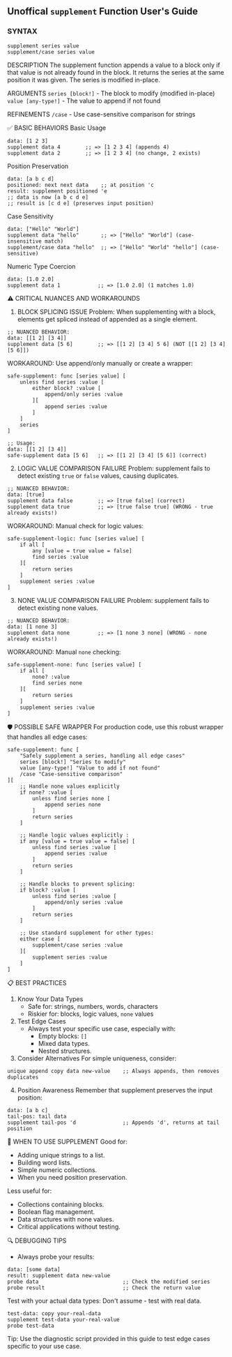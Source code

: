 ## Unoffical `supplement` Function User's Guide

### SYNTAX

```rebol
supplement series value
supplement/case series value
```

DESCRIPTION
The supplement function appends a value to a block only if that value is not already found in the block. It returns the series at the same position it was given. The series is modified in-place.

ARGUMENTS
`series [block!]` - The block to modify (modified in-place)
`value [any-type!]` - The value to append if not found

REFINEMENTS
`/case` - Use case-sensitive comparison for strings

✅ BASIC BEHAVIORS
Basic Usage

```
data: [1 2 3]
supplement data 4        ;; => [1 2 3 4] (appends 4)
supplement data 2        ;; => [1 2 3 4] (no change, 2 exists)
```

Position Preservation

```
data: [a b c d]
positioned: next next data    ;; at position 'c
result: supplement positioned 'e
;; data is now [a b c d e]
;; result is [c d e] (preserves input position)
```

Case Sensitivity

```
data: ["Hello" "World"]
supplement data "hello"       ;; => ["Hello" "World"] (case-insensitive match)
supplement/case data "hello"  ;; => ["Hello" "World" "hello"] (case-sensitive)
```

Numeric Type Coercion

```
data: [1.0 2.0]
supplement data 1            ;; => [1.0 2.0] (1 matches 1.0)
```

⚠️ CRITICAL NUANCES AND WORKAROUNDS

1. BLOCK SPLICING ISSUE
   Problem: When supplementing with a block, elements get spliced instead of appended as a single element.

```
;; NUANCED BEHAVIOR:
data: [[1 2] [3 4]]
supplement data [5 6]        ;; => [[1 2] [3 4] 5 6] (NOT [[1 2] [3 4] [5 6]])
```

WORKAROUND: Use append/only manually or create a wrapper:

```
safe-supplement: func [series value] [
    unless find series :value [
        either block? :value [
            append/only series :value
        ][
            append series :value
        ]
    ]
    series
]

;; Usage:
data: [[1 2] [3 4]]
safe-supplement data [5 6]   ;; => [[1 2] [3 4] [5 6]] (correct)
```

2. LOGIC VALUE COMPARISON FAILURE
   Problem: supplement fails to detect existing `true` or `false` values, causing duplicates.

```
;; NUANCED BEHAVIOR:
data: [true]
supplement data false        ;; => [true false] (correct)
supplement data true         ;; => [true false true] (WRONG - true already exists!)
```

WORKAROUND: Manual check for logic values:

```
safe-supplement-logic: func [series value] [
    if all [
        any [value = true value = false]
        find series :value
    ][
        return series
    ]
    supplement series :value
]
```

3. NONE VALUE COMPARISON FAILURE
   Problem: supplement fails to detect existing none values.

```
;; NUANCED BEHAVIOR:
data: [1 none 3]
supplement data none         ;; => [1 none 3 none] (WRONG - none already exists!)
```

WORKAROUND: Manual `none` checking:

```
safe-supplement-none: func [series value] [
    if all [
        none? :value
        find series none
    ][
        return series
    ]
    supplement series :value
]
```

🛡️ POSSIBLE SAFE WRAPPER
For production code, use this robust wrapper that handles all edge cases:

```
safe-supplement: func [
    "Safely supplement a series, handling all edge cases"
    series [block!] "Series to modify"
    value [any-type!] "Value to add if not found"
    /case "Case-sensitive comparison"
][
    ;; Handle none values explicitly
    if none? :value [
        unless find series none [
            append series none
        ]
        return series
    ]
    
    ;; Handle logic values explicitly :
    if any [value = true value = false] [
        unless find series :value [
            append series :value
        ]
        return series
    ]
    
    ;; Handle blocks to prevent splicing:
    if block? :value [
        unless find series :value [
            append/only series :value
        ]
        return series
    ]
    
    ;; Use standard supplement for other types:
    either case [
        supplement/case series :value
    ][
        supplement series :value
    ]
]
```

📋 BEST PRACTICES

1. Know Your Data Types
   - Safe for: strings, numbers, words, characters
   - Riskier for: blocks, logic values, `none` values
2. Test Edge Cases
   - Always test your specific use case, especially with:
     - Empty blocks: `[]`
     - Mixed data types.
      -  Nested structures.
3. Consider Alternatives
   For simple uniqueness, consider:

```
unique append copy data new-value    ;; Always appends, then removes duplicates
```

4. Position Awareness
   Remember that supplement preserves the input position:

```
data: [a b c]
tail-pos: tail data
supplement tail-pos 'd               ;; Appends 'd', returns at tail position
```

🎯 WHEN TO USE SUPPLEMENT
Good for:

- Adding unique strings to a list.
- Building word lists.
- Simple numeric collections.
- When you need position preservation.

Less useful for:

- Collections containing blocks.
- Boolean flag management.
- Data structures with none values.
- Critical applications without testing.

🔍 DEBUGGING TIPS

- Always probe your results:

```
data: [some data]
result: supplement data new-value
probe data                           ;; Check the modified series
probe result                         ;; Check the return value
```

Test with your actual data types:
Don't assume - test with real data.

```
test-data: copy your-real-data
supplement test-data your-real-value
probe test-data
```

Tip: Use the diagnostic script provided in this guide to test edge cases specific to your use case.

